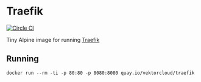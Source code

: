 # Traefik
[![Circle CI](https://circleci.com/gh/vektorcloud/traefik.svg?style=svg)](https://circleci.com/gh/vektorcloud/traefik)

Tiny Alpine image for running [Traefik](https://traefik.io/)

## Running

    docker run --rm -ti -p 80:80 -p 8080:8080 quay.io/vektorcloud/traefik
